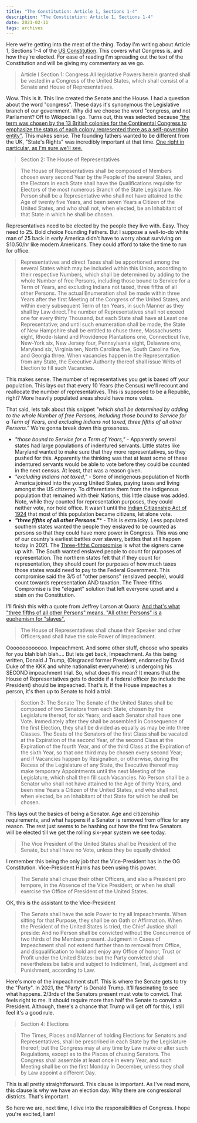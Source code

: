 ```yaml
---
title: "The Constitution: Article 1, Sections 1-4"
description: "The Constitution: Article 1, Sections 1-4"
date: 2021-02-11
tags: archives
---
```


Here we're getting into the meat of the thing. Today I'm writing about Article 1, Sections 1-4 of the [US Constitution](https://www.archives.gov/founding-docs/constitution-transcript). This covers what Congress is, and how they're elected. For ease of reading I'm spreading out the text of the Constitution and will be giving my commentary as we go.

> Article I Section 1: Congress All legislative Powers herein granted shall be vested in a Congress of the United States, which shall consist of a Senate and House of Representatives.

Wow. This is it. This line created the Senate and the House. I had a question about the word "congress". These days it's synonymous the Legislative branch of our government. Why did we choose the word "congress, and not Parliament? Off to Wikipedia I go. Turns out, this was selected because ["the term was chosen by the 13 British colonies for the Continental Congress to emphasize the status of each colony represented there as a self-governing entity"](https://en.wikipedia.org/wiki/Congress). This makes sense. The founding fathers wanted to be different from the UK, "State's Rights" was incredibly important at that time. [One right in particular, as I'm sure we'll see.](https://i.redd.it/s3cfsirxck441.jpg)

> Section 2: The House of Representatives

> The House of Representatives shall be composed of Members chosen every second Year by the People of the several States, and the Electors in each State shall have the Qualifications requisite for Electors of the most numerous Branch of the State Legislature. No Person shall be a Representative who shall not have attained to the Age of twenty five Years, and been seven Years a Citizen of the United States, and who shall not, when elected, be an Inhabitant of that State in which he shall be chosen.

Representatives need to be elected by the people they live with. Easy. They need to 25. Bold choice Founding Fathers. But I suppose a well-to-do white man of 25 back in early America didn't have to worry about surviving on $10.50/hr like modern Americans. They could afford to take the time to run for office.

> Representatives and direct Taxes shall be apportioned among the several States which may be included within this Union, according to their respective Numbers, which shall be determined by adding to the whole Number of free Persons, including those bound to Service for a Term of Years, and excluding Indians not taxed, three fifths of all other Persons. The actual Enumeration shall be made within three Years after the first Meeting of the Congress of the United States, and within every subsequent Term of ten Years, in such Manner as they shall by Law direct.The number of Representatives shall not exceed one for every thirty Thousand, but each State shall have at Least one Representative; and until such enumeration shall be made, the State of New Hampshire shall be entitled to chuse three, Massachusetts eight, Rhode-Island and Providence Plantations one, Connecticut five, New-York six, New Jersey four, Pennsylvania eight, Delaware one, Maryland six, Virginia ten, North Carolina five, South Carolina five, and Georgia three. When vacancies happen in the Representation from any State, the Executive Authority thereof shall issue Writs of Election to fill such Vacancies.

This makes sense. The number of representatives you get is based off your population. This lays out that every 10 Years (the Census) we'll recount and reallocate the number of representatives. This is supposed to be a Republic, right? More heavily populated areas should have more votes.

That said, lets talk about this snippet _"which shall be determined by adding to the whole Number of free Persons, including those bound to Service for a Term of Years, and excluding Indians not taxed, three fifths of all other Persons."_ We're gonna break down this grossness.

* _"those bound to Service for a Term of Years,"_ - Apparently several states had large populations of indentured servants. Little states like Maryland wanted to make sure that they more representatives, so they pushed for this. Apparently the thinking was that at least some of these indentured servants would be able to vote before they could be counted in the next census. At least, that was a reason given.
* _"excluding Indians not taxed,"_ - Some of indigenous population of North America joined into the young United States, paying taxes and living amongst the US citizenry. To differentiate them from the indigenous population that remained with their Nations, this little clause was added. Note, while they counted for representation purposes, they could neither vote, nor hold office. It wasn't until the [Indian Citizenship Act of 1924](https://allthatsinteresting.com/native-american-voting) that most of this population became citizens, let alone vote.
* **_"three fifths of all other Persons."_*** - This is extra icky. Less populated southern states wanted the people they enslaved to be counted as persons so that they could have more power in Congress. This was one of our country's earliest battles over slavery, battles that still happen today in 2021. The [Three-fifths Compromise](https://en.wikipedia.org/wiki/Three-fifths_Compromise) is what the signers came up with. The South wanted enslaved people to count for purposes of representation. The northern states felt that if they count for representation, they should count for purposes of how much taxes those states would need to pay to the Federal Government. This compromise said the 3/5 of "other persons" (enslaved people), would count towards representation AND taxation. The Three-fifths Compromise is the "elegant" solution that left everyone upset and a stain on the Constitution.

I'll finish this with a quote from Jeffrey Larson at Quora: [And that's what "three fifths of all other Persons" means. "All other Persons" is a euphemism for "slaves".](https://www.quora.com/What-did-the-US-Constitution-mean-by-including-those-bound-to-Service-for-a-Term-of-Years-and-excluding-Indians-not-taxed-three-fifths-of-all-other-Persons)

> The House of Representatives shall chuse their Speaker and other Officers;and shall have the sole Power of Impeachment.

Ooooooooooooo. Impeachment. And some other stuff, choose who speaks for you blah blah blah.... But lets get back, Impeachment. As this being written, Donald J Trump, (Disgraced former President, endorsed by David Duke of the KKK and white nationalist everywhere) is undergoing his SECOND impeachment trial. So, what does this mean? It means that the House of Representatives gets to decide if a federal officer (to include the President) should be impeached. That's it. If the House impeaches a person, it's then up to Senate to hold a trial.

> Section 3: The Senate The Senate of the United States shall be composed of two Senators from each State, chosen by the Legislature thereof, for six Years; and each Senator shall have one Vote. Immediately after they shall be assembled in Consequence of the first Election, they shall be divided as equally as may be into three Classes. The Seats of the Senators of the first Class shall be vacated at the Expiration of the second Year, of the second Class at the Expiration of the fourth Year, and of the third Class at the Expiration of the sixth Year, so that one third may be chosen every second Year; and if Vacancies happen by Resignation, or otherwise, during the Recess of the Legislature of any State, the Executive thereof may make temporary Appointments until the next Meeting of the Legislature, which shall then fill such Vacancies. No Person shall be a Senator who shall not have attained to the Age of thirty Years, and been nine Years a Citizen of the United States, and who shall not, when elected, be an Inhabitant of that State for which he shall be chosen.

This lays out the basics of being a Senator. Age and citizenship requirements, and what happens if a Senator is removed from office for any reason. The rest just seems to be hashing out how the first few Senators will be elected till we get the rolling six-year system we see today.

> The Vice President of the United States shall be President of the Senate, but shall have no Vote, unless they be equally divided.

I remember this being the only job that the Vice-President has in the OG Constitution. Vice-President Harris has been using this power.

> The Senate shall chuse their other Officers, and also a President pro tempore, in the Absence of the Vice President, or when he shall exercise the Office of President of the United States.

OK, this is the assistant to the Vice-President

> The Senate shall have the sole Power to try all Impeachments. When sitting for that Purpose, they shall be on Oath or Affirmation. When the President of the United States is tried, the Chief Justice shall preside: And no Person shall be convicted without the Concurrence of two thirds of the Members present. Judgment in Cases of Impeachment shall not extend further than to removal from Office, and disqualification to hold and enjoy any Office of honor, Trust or Profit under the United States: but the Party convicted shall nevertheless be liable and subject to Indictment, Trial, Judgment and Punishment, according to Law.

Here's more of the impeachment stuff. This is where the Senate gets to try the "Party". In 2021, the "Party" is Donald Trump. It'll fascinating to see what happens. 2/3rds of the Senators present must vote to convict. That feels right to me. It should require more than half the Senate to convict a President. Although, there's a chance that Trump will get off for this, I still feel it's a good rule.

> Section 4: Elections

> The Times, Places and Manner of holding Elections for Senators and Representatives, shall be prescribed in each State by the Legislature thereof; but the Congress may at any time by Law make or alter such Regulations, except as to the Places of chusing Senators. The Congress shall assemble at least once in every Year, and such Meeting shall be on the first Monday in December, unless they shall by Law appoint a different Day.

This is all pretty straightforward. This clause is important. As I've read more, this clause is why we have an election day. Why there are congressional districts. That's important.

So here we are, next time, I dive into the responsibilities of Congress. I hope you're excited, I am!